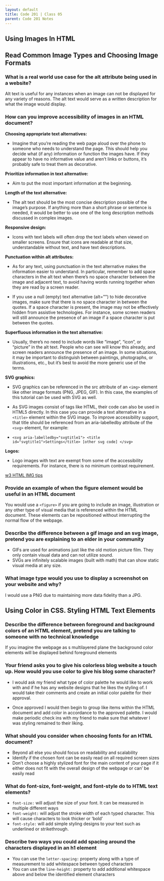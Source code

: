 ```yaml
---
layout: default
title: Code 201 | Class 05
parent: Code 201 Notes
---
```


## Using Images In HTML

## Read Common Image Types and Choosing Image Formats

### What is a real world use case for the alt attribute being used in a website?

Alt text is useful for any instances when an image can not be displayed for any variety of reasons. The alt text would serve as a written description for what the image would display.

### How can you improve accessibility of images in an HTML document?

**Choosing appropriate text alternatives:**

* Imagine that you’re reading the web page aloud over the phone to someone who needs to understand the page. This should help you decide what (if any) information or function the images have. If they appear to have no informative value and aren’t links or buttons, it’s probably safe to treat them as decorative.

**Prioritize information in text alternative:**

* Aim to put the most important information at the beginning.

**Length of the text alternative:**

* The alt text should be the most concise description possible of the image’s purpose. If anything more than a short phrase or sentence is needed, it would be better to use one of the long description methods discussed in complex images.

**Responsive design:**

* Icons with text labels will often drop the text labels when viewed on smaller screens. Ensure that icons are readable at that size, understandable without text, and have text descriptions.

**Punctuation within alt attributes:**

* As for any text, using punctuation in the text alternative makes the information easier to understand. In particular, remember to add space characters in the alt text when there’s no space character between the image and adjacent text, to avoid having words running together when they are read by a screen reader.

* If you use a null (empty) text alternative (alt="") to hide decorative images, make sure that there is no space character in between the quotes. If a space character is present, the image may not be effectively hidden from assistive technologies. For instance, some screen readers will still announce the presence of an image if a space character is put between the quotes.

**Superfluous information in the text alternative:**

* Usually, there’s no need to include words like “image”, “icon”, or “picture” in the alt text. People who can see will know this already, and screen readers announce the presence of an image. In some situations, it may be important to distinguish between paintings, photographs, or illustrations, etc., but it’s best to avoid the more generic use of the terms.

**SVG graphics:**

* SVG graphics can be referenced in the src attribute of an `<img>` element like other image formats (PNG, JPEG, GIF). In this case, the examples of this tutorial can be used with SVG as well.

* As SVG images consist of tags like HTML, their code can also be used in HTML5 directly. In this case you can provide a text alternative in a `<title>` element within the SVG image. To improve accessibility support, that title should be referenced from an aria-labelledby attribute of the `<svg>` element, for example:

* `<svg aria-labelledby="svgtitle1"> <title id="svgtitle1">Settings</title> [other svg code] </svg>`

**Logos:**

* Logo images with text are exempt from some of the accessibility requirements. For instance, there is no minimum contrast requirement.

[w3 HTML IMG tips](https://www.w3.org/WAI/tutorials/images/tips/)

### Provide an example of when the figure element would be useful in an HTML document

You would use a `<figure>` if you are going to include an image, illustration or any other type of visual media that is referenced within the HTML document. These elements can be repositioned without interrupting the normal flow of the webpage.

### Describe the difference between a gif image and an svg image, pretend you are explaining to an elder in your community

* GIFs are used for animations just like the old motion picture film. They only contain visual data and can not utilize sound.
* SVGs are infinitely scalable images (built with math) that can show static visual media at any size.

### What image type would you use to display a screenshot on your website and why?

I would use a PNG due to maintaining more data fidelity than a JPG.

## Using Color in CSS. Styling HTML Text Elements

### Describe the difference between foreground and background colors of an HTML element, pretend you are talking to someone with no technical knowledge

If you imagine the webpage as s multilayered plane the background color elements will be displayed behind foreground elements

### Your friend asks you to give his colorless blog website a touch up. How would you use color to give his blog some character?

* I would ask my friend what type of color palette he would like to work with and if he has any website designs that he likes the styling of. I would take their comments and create an initial color palette for their approval.

* Once approved I would then begin to group like items within the HTML document and add color in accordance to the approved palette. I would make periodic check ins with my friend to make sure that whatever I was styling remained to their liking.

### What should you consider when choosing fonts for an HTML document?

* Beyond all else you should focus on readability and scalability
* Identify if the chosen font can be easily read on all required screen sizes
* Don’t choose a highly stylized font for the main content of your page if it either does not fit with the overall design of the webpage or can’ be easily read

### What do font-size, font-weight, and font-style do to HTML text elements?

* `font-size:` will adjust the size of your font. It can be measured in multiple different ways
* `font-weight:` will adjust the stroke width of each typed character. This will cause characters to look thicker or ‘bold’
* `font-style:` will add simple styling designs to your text such as underlined or strikethrough.

### Describe two ways you could add spacing around the characters displayed in an h1 element

* You can use the `letter-spacing:` property along with a type of measurement to add whitespace between typed characters
* You can use the `line-height:` property to add additional whitespace above and below the identified element characters
